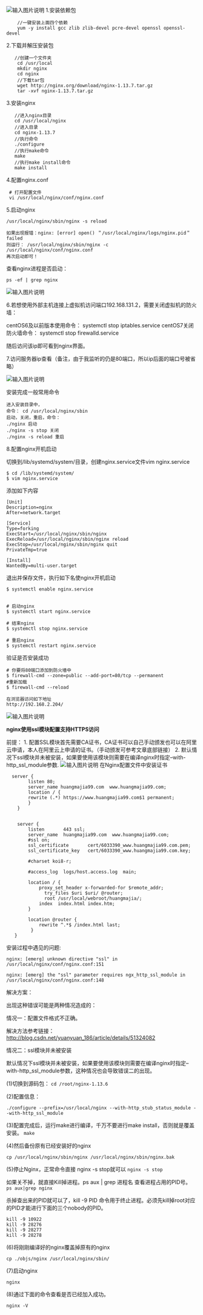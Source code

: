 ![输入图片说明](https://images.gitee.com/uploads/images/2021/0728/155642_2bf76640_5296156.png "屏幕截图.png")
1.安装依赖包

        //一键安装上面四个依赖
        yum -y install gcc zlib zlib-devel pcre-devel openssl openssl-devel

2.下载并解压安装包

       //创建一个文件夹
        cd /usr/local
        mkdir nginx
        cd nginx
        //下载tar包
        wget http://nginx.org/download/nginx-1.13.7.tar.gz
        tar -xvf nginx-1.13.7.tar.gz

3.安装nginx

       //进入nginx目录
       cd /usr/local/nginx
       //进入目录
       cd nginx-1.13.7
       //执行命令
       ./configure
       //执行make命令
       make
       //执行make install命令
       make install

4.配置nginx.conf
 
     # 打开配置文件
     vi /usr/local/nginx/conf/nginx.conf

5.启动nginx

    /usr/local/nginx/sbin/nginx -s reload 

    如果出现报错：nginx: [error] open() ＂/usr/local/nginx/logs/nginx.pid＂ failed
    则运行： /usr/local/nginx/sbin/nginx -c /usr/local/nginx/conf/nginx.conf
    再次启动即可！


查看nginx进程是否启动：

    ps -ef | grep nginx
![输入图片说明](https://images.gitee.com/uploads/images/2021/0728/155121_82fafd59_5296156.png "屏幕截图.png")

6.若想使用外部主机连接上虚拟机访问端口192.168.131.2，需要关闭虚拟机的防火墙：

centOS6及以前版本使用命令： systemctl stop iptables.service
centOS7关闭防火墙命令： systemctl stop firewalld.service

随后访问该ip即可看到nginx界面。

7.访问服务器ip查看（备注，由于我监听的仍是80端口，所以ip后面的端口号被省略）

![输入图片说明](https://images.gitee.com/uploads/images/2021/0728/155238_8538a82c_5296156.png "屏幕截图.png")

安装完成一般常用命令

    进入安装目录中，
    命令： cd /usr/local/nginx/sbin
    启动，关闭，重启，命令：
    ./nginx 启动
    ./nginx -s stop 关闭
    ./nginx -s reload 重启

8.配置nginx开机启动

切换到/lib/systemd/system/目录，创建nginx.service文件vim nginx.service

    $ cd /lib/systemd/system/
    $ vim nginx.service

添加如下内容

    [Unit]
    Description=nginx 
    After=network.target 
       
    [Service] 
    Type=forking 
    ExecStart=/usr/local/nginx/sbin/nginx
    ExecReload=/usr/local/nginx/sbin/nginx reload
    ExecStop=/usr/local/nginx/sbin/nginx quit
    PrivateTmp=true 
       
    [Install] 
    WantedBy=multi-user.target

退出并保存文件，执行如下名使nginx开机启动

    $ systemctl enable nginx.service


    # 启动nginx
    $ systemctl start nginx.service
    
    # 结束nginx
    $ systemctl stop nginx.service
    
    # 重启nginx
    $ systemctl restart nginx.service

验证是否安装成功

    # 你要将80端口添加到防火墙中
    $ firewall-cmd --zone=public --add-port=80/tcp --permanent
    #重新加载
    $ firewall-cmd --reload
    
    在浏览器访问如下地址
    http://192.168.2.204/
![输入图片说明](https://images.gitee.com/uploads/images/2021/0728/160434_ecc53a5a_5296156.png "屏幕截图.png")

 **nginx使用ssl模块配置支持HTTPS访问** 

前提：
     1. 配置SSL模块首先需要CA证书，CA证书可以自己手动颁发也可以在阿里云申请，本人在阿里云上申请的证书。（手动颁发可参考文章底部链接）
     2. 默认情况下ssl模块并未被安装，如果要使用该模块则需要在编译nginx时指定–with-http_ssl_module参数.
![输入图片说明](https://images.gitee.com/uploads/images/2021/0816/132503_de0f047a_5296156.png "屏幕截图.png")
在Nginx配置文件中安装证书

```
  server {
        listen 80;
        server_name huangmajia99.com  www.huangmajia99.com;
        location / {
        rewrite (.*) https://www.huangmajia99.com$1 permanent;
        }
    }
      

    server {
        listen       443 ssl;
        server_name  huangmajia99.com  www.huangmajia99.com;
        #ssl on;
        ssl_certificate       cert/6033390_www.huangmajia99.com.pem;
        ssl_certificate_key   cert/6033390_www.huangmajia99.com.key; 

        #charset koi8-r;

        #access_log  logs/host.access.log  main;

        location / {
            proxy_set_header x-forwarded-for $remote_addr;
    	      try_files $uri $uri/ @router;             
    	      root /usr/local/webroot/huangmajia/;
            index  index.html index.htm;
        }
        
        location @router {
            rewrite ^.*$ /index.html last;
         }
   }
```
安装过程中遇见的问题:

```
nginx: [emerg] unknown directive "ssl" in /usr/local/nginx/conf/nginx.conf:151

nginx: [emerg] the "ssl" parameter requires ngx_http_ssl_module in /usr/local/nginx/conf/nginx.conf:148
```
解决方案：

出现这种错误可能是两种情况造成的：

情况一：配置文件格式不正确。

解决方法参考链接：http://blog.csdn.net/yuanyuan_186/article/details/51324082

情况二：ssl模块并未被安装

默认情况下ssl模块并未被安装，如果要使用该模块则需要在编译nginx时指定–with-http_ssl_module参数，这种情况也会导致错误二的出现。



(1)切换到源码包：
`cd /root/nginx-1.13.6`

(2)配置信息：
```
./configure --prefix=/usr/local/nginx --with-http_stub_status_module --with-http_ssl_module
```

(3)配置完成后，运行make进行编译，千万不要进行make install，否则就是覆盖安装。
`make`

(4)然后备份原有已经安装好的nginx
```
cp /usr/local/nginx/sbin/nginx /usr/local/nginx/sbin/nginx.bak
```

(5)停止Nginx，正常命令直接 nginx -s stop就可以
`nginx -s stop`

如果关不掉，就直接Kill掉进程。ps aux | grep 进程名 查看进程占用的PID号。
`ps aux|grep nginx`

杀掉查出来的PID就可以了，kill -9 PID 命令用于终止进程。必须先kill掉root对应的PID才能进行下面的三个nobody的PID。
```
kill -9 10922
kill -9 28276
kill -9 28277
kill -9 28278
```


(6)将刚刚编译好的nginx覆盖掉原有的nginx
```
cp ./objs/nginx /usr/local/nginx/sbin/
```

(7)启动nginx

```
nginx
```

(8)通过下面的命令查看是否已经加入成功。

```
nginx -V
```

